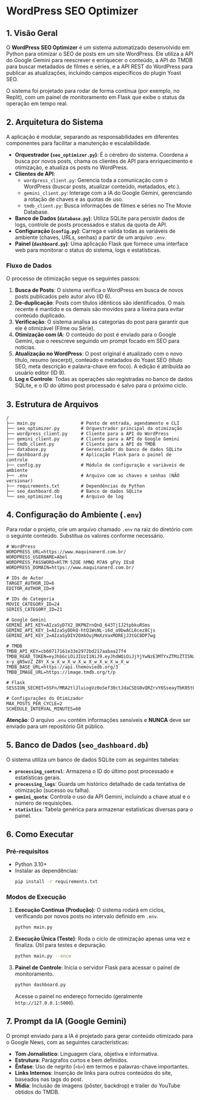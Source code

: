  # WordPress SEO Optimizer
 
 ## 1. Visão Geral
 
 O **WordPress SEO Optimizer** é um sistema automatizado desenvolvido em Python para otimizar o SEO de posts em um site WordPress. Ele utiliza a API do Google Gemini para reescrever e enriquecer o conteúdo, a API do TMDB para buscar metadados de filmes e séries, e a API REST do WordPress para publicar as atualizações, incluindo campos específicos do plugin Yoast SEO.
 
 O sistema foi projetado para rodar de forma contínua (por exemplo, no Replit), com um painel de monitoramento em Flask que exibe o status da operação em tempo real.
 
 ## 2. Arquitetura do Sistema
 
 A aplicação é modular, separando as responsabilidades em diferentes componentes para facilitar a manutenção e escalabilidade.
 
 - **Orquestrador (`seo_optimizer.py`)**: É o cérebro do sistema. Coordena a busca por novos posts, chama os clientes de API para enriquecimento e otimização, e atualiza os posts no WordPress.
 - **Clientes de API**:
   - `wordpress_client.py`: Gerencia toda a comunicação com o WordPress (buscar posts, atualizar conteúdo, metadados, etc.).
   - `gemini_client.py`: Interage com a IA do Google Gemini, gerenciando a rotação de chaves e as quotas de uso.
   - `tmdb_client.py`: Busca informações de filmes e séries no The Movie Database.
 - **Banco de Dados (`database.py`)**: Utiliza SQLite para persistir dados de logs, controle de posts processados e status da quota de API.
 - **Configuração (`config.py`)**: Carrega e valida todas as variáveis de ambiente (chaves, URLs, senhas) a partir de um arquivo `.env`.
 - **Painel (`dashboard.py`)**: Uma aplicação Flask que fornece uma interface web para monitorar o status do sistema, logs e estatísticas.
 
 ### Fluxo de Dados
 
 O processo de otimização segue os seguintes passos:
 
 1.  **Busca de Posts**: O sistema verifica o WordPress em busca de novos posts publicados pelo autor alvo (ID 6).
 2.  **De-duplicação**: Posts com títulos idênticos são identificados. O mais recente é mantido e os demais são movidos para a lixeira para evitar conteúdo duplicado.
 3.  **Verificação**: O sistema analisa as categorias do post para garantir que ele é otimizável (Filme ou Série).
 4.  **Otimização com IA**: O conteúdo do post é enviado para o Google Gemini, que o reescreve seguindo um prompt focado em SEO para notícias.
 5.  **Atualização no WordPress**: O post original é atualizado com o novo título, resumo (excerpt), conteúdo e metadados do Yoast SEO (título SEO, meta descrição e palavra-chave em foco). A edição é atribuída ao usuário editor (ID 9).
 6.  **Log e Controle**: Todas as operações são registradas no banco de dados SQLite, e o ID do último post processado é salvo para o próximo ciclo.
 
 ## 3. Estrutura de Arquivos
 
 ```
 /
 ├── main.py                 # Ponto de entrada, agendamento e CLI
 ├── seo_optimizer.py        # Orquestrador principal da otimização
 ├── wordpress_client.py     # Cliente para a API do WordPress
 ├── gemini_client.py        # Cliente para a API do Google Gemini
 ├── tmdb_client.py          # Cliente para a API do TMDB
 ├── database.py             # Gerenciador do banco de dados SQLite
 ├── dashboard.py            # Aplicação Flask para o painel de controle
 ├── config.py               # Módulo de configuração e variáveis de ambiente
 ├── .env                    # Arquivo com as chaves e senhas (NÃO versionar)
 ├── requirements.txt        # Dependências do Python
 ├── seo_dashboard.db        # Banco de dados SQLite
 └── seo_optimizer.log       # Arquivo de log
 ```
 
 ## 4. Configuração do Ambiente (`.env`)
 
 Para rodar o projeto, crie um arquivo chamado `.env` na raiz do diretório com o seguinte conteúdo. Substitua os valores conforme necessário.
 
 ```env
 # WordPress
 WORDPRESS_URL=https://www.maquinanerd.com.br/
 WORDPRESS_USERNAME=Abel
 WORDPRESS_PASSWORD=Hl7M 5ZOE hMNQ M7A9 gFVy IEsB
 WORDPRESS_DOMAIN=https://www.maquinanerd.com.br/
 
 # IDs de Autor
 TARGET_AUTHOR_ID=6
 EDITOR_AUTHOR_ID=9
 
 # IDs de Categoria
 MOVIE_CATEGORY_ID=24
 SERIES_CATEGORY_ID=21
 
 # Google Gemini
 GEMINI_API_KEY=AIzaSyD7X2_8KPNZrnQnQ_643TjIJ2tpbkuRSms
 GEMINI_API_KEY_1=AIzaSyDDkQ-htQ1WsNL-i6d_a9bwACL6cez8Cjs
 GEMINI_API_KEY_2=AIzaSyDIV2OX6OujMmXzVaxMOREjJ3tGC8DP7wg
 
 # TMDB
 TMDB_API_KEY=cb60717161e33e2972bd217aabaa27f4
 TMDB_READ_TOKEN=eyJhbGciOiJIUzI1NiJ9.eyJhdWQiOiJjYjYwNzE3MTYxZTMzZTI5NzJiZDIxN2FhYmFhMjdmNCIsInN1YiI6IjY2NTRhYjRkYjM4ZDU1M2Q5M2MyYmM4ZCIsInNjb3BlcyI6WyJhcGlfcmVhZCJdLCJ2ZXJzaW9uIjoxfQ.2T-x-y_gN5wzZ_Z8Y_X_w_X_w_X_w_X_w_X_w_X_w_X_w_X_w
 TMDB_BASE_URL=https://api.themoviedb.org/3
 TMDB_IMAGE_URL=https://image.tmdb.org/t/p
 
 # Flask
 SESSION_SECRET=5SFn/MRA2tlJluiogVz0oSef30ctJdaCSEG0vQRZrvY6SseayTbK05tQ+prPiLWRBiiQSjbm3p13vybLtvos0Q==
 
 # Configurações do Otimizador
 MAX_POSTS_PER_CYCLE=2
 SCHEDULE_INTERVAL_MINUTES=60
 ```
 
 **Atenção**: O arquivo `.env` contém informações sensíveis e **NUNCA** deve ser enviado para um repositório Git público.
 
 ## 5. Banco de Dados (`seo_dashboard.db`)
 
 O sistema utiliza um banco de dados SQLite com as seguintes tabelas:
 
 - **`processing_control`**: Armazena o ID do último post processado e estatísticas gerais.
 - **`processing_logs`**: Guarda um histórico detalhado de cada tentativa de otimização (sucesso ou falha).
 - **`gemini_quota`**: Controla o uso da API Gemini, incluindo a chave atual e o número de requisições.
 - **`statistics`**: Tabela genérica para armazenar estatísticas diversas para o painel.
 
 ## 6. Como Executar
 
 ### Pré-requisitos
 - Python 3.10+
 - Instalar as dependências:
   ```bash
   pip install -r requirements.txt
   ```
 
 ### Modos de Execução
 
 1.  **Execução Contínua (Produção)**:
     O sistema rodará em ciclos, verificando por novos posts no intervalo definido em `.env`.
     ```bash
     python main.py
     ```
 
 2.  **Execução Única (Teste)**:
     Roda o ciclo de otimização apenas uma vez e finaliza. Útil para testes e depuração.
     ```bash
     python main.py --once
     ```
 
 3.  **Painel de Controle**:
     Inicia o servidor Flask para acessar o painel de monitoramento.
     ```bash
     python dashboard.py
     ```
     Acesse o painel no endereço fornecido (geralmente `http://127.0.0.1:5000`).
 
 ## 7. Prompt da IA (Google Gemini)
 
 O prompt enviado para a IA é projetado para gerar conteúdo otimizado para o Google News, com as seguintes características:
 
 - **Tom Jornalístico**: Linguagem clara, objetiva e informativa.
 - **Estrutura**: Parágrafos curtos e bem definidos.
 - **Ênfase**: Uso de negrito (`<b>`) em termos e palavras-chave importantes.
 - **Links Internos**: Inserção de links para outros conteúdos do site, baseados nas tags do post.
 - **Mídia**: Inclusão de imagens (pôster, backdrop) e trailer do YouTube obtidos do TMDB.
